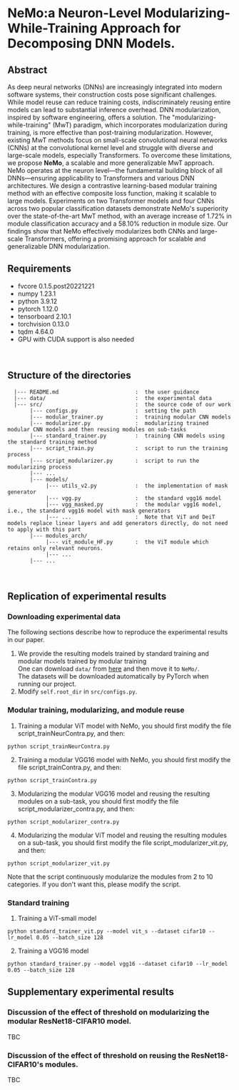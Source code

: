# NeMo:a Neuron-Level Modularizing-While-Training Approach for Decomposing DNN Models.
## Abstract
As deep neural networks (DNNs) are increasingly integrated into modern software systems, their construction costs pose significant challenges. While model reuse can reduce training costs, indiscriminately reusing entire models can lead to substantial inference overhead. DNN modularization, inspired by software engineering, offers a solution. The "modularizing-while-training" (MwT) paradigm, which incorporates modularization during training, is more effective than post-training modularization. However, existing MwT methods focus on small-scale convolutional neural networks (CNNs) at the convolutional kernel level and struggle with diverse and large-scale models, especially Transformers.
To overcome these limitations, we propose **NeMo**, a scalable and more generalizable MwT approach. NeMo operates at the neuron level—the fundamental building block of all DNNs—ensuring applicability to Transformers and various DNN architectures. We design a contrastive learning-based modular training method with an effective composite loss function, making it scalable to large models. Experiments on two Transformer models and four CNNs across two popular classification datasets demonstrate NeMo's superiority over the state-of-the-art MwT method, with an average increase of 1.72% in module classification accuracy and a 58.10% reduction in module size. Our findings show that NeMo effectively modularizes both CNNs and large-scale Transformers, offering a promising approach for scalable and generalizable DNN modularization.
## Requirements
+ fvcore 0.1.5.post20221221<br>
+ numpy 1.23.1<br>
+ python 3.9.12<br>
+ pytorch 1.12.0<br>
+ tensorboard 2.10.1<br>
+ torchvision 0.13.0<br>
+ tqdm 4.64.0 <br>
+ GPU with CUDA support is also needed

<br>

## Structure of the directories
```shell
  |--- README.md                        :  the user guidance
  |--- data/                            :  the experimental data
  |--- src/                             :  the source code of our work
       |--- configs.py                  :  setting the path
       |--- modular_trainer.py          :  training modular CNN models
       |--- modularizer.py              :  modularizing trained modular CNN models and then reusing modules on sub-tasks
       |--- standard_trainer.py         :  training CNN models using the standard training method
       |--- script_train.py             :  script to run the training process
       |--- script_modularizer.py       :  script to run the modularizing process
       |--- ...
       |--- models/                    
            |--- utils_v2.py            :  the implementation of mask generator 
            |--- vgg.py                 :  the standard vgg16 model
            |--- vgg_masked.py          :  the modular vgg16 model, i.e., the standard vgg16 model with mask generators
            |--- ...                    :  Note that ViT and DeiT models replace linear layers and add generators directly, do not need to apply with this part
       |--- modules_arch/
            |--- vit_module_HF.py       :  the ViT module which retains only relevant neurons.
            |--- ...
       |--- ...
```

<br>

## Replication of experimental results
### Downloading experimental data
The following sections describe how to reproduce the experimental results in our paper. 
1. We provide the resulting models trained by standard training and modular models trained by modular training<br>
One can download `data/` from [here](https://mega.nz/file/1T8ExJrL#uUr2Jh-j1NN0m575mojKDPiDvn0aZVw_tRIeq9GbhXE) and then move it to `NeMo/`.<br>
The datasets will be downloaded automatically by PyTorch when running our project. 
2. Modify `self.root_dir` in `src/configs.py`.

### Modular training, modularizing, and module reuse
1. Training a modular ViT model with NeMo, you should first modify the file script_trainNeurContra.py, and then:
```commandline
python script_trainNeurContra.py
```

2. Training a modular VGG16 model with NeMo, you should first modify the file script_trainContra.py, and then:
```commandline
python script_trainContra.py
```

3. Modularizing the modular VGG16 model and reusing the resulting modules on a sub-task, you should first modify the file script_modularizer_contra.py, and then:
```commandline
python script_modularizer_contra.py
```

4. Modularizing the modular ViT model and reusing the resulting modules on a sub-task, you should first modify the file script_modularizer_vit.py, and then:
```commandline
python script_modularizer_vit.py
```

Note that the script continuously modularize the modules from 2 to 10 categories. If you don't want this, please modify the script.

### Standard training
1. Training a ViT-small model
```commandline
python standard_trainer_vit.py --model vit_s --dataset cifar10 --lr_model 0.05 --batch_size 128
```
2. Training a VGG16 model
```commandline
python standard_trainer.py --model vgg16 --dataset cifar10 --lr_model 0.05 --batch_size 128
```

## Supplementary experimental results
### Discussion of the effect of threshold on modularizing the modular ResNet18-CIFAR10 model.
TBC



### Discussion of the effect of threshold on reusing the ResNet18-CIFAR10's modules.
TBC

